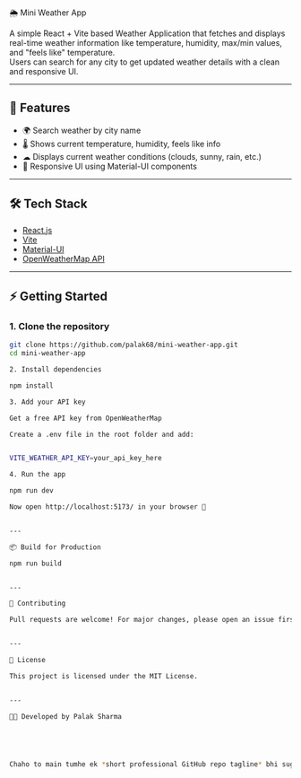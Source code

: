 🌦 Mini Weather App

A simple React + Vite based Weather Application that fetches and displays real-time weather information like temperature, humidity, max/min values, and "feels like" temperature.  
Users can search for any city to get updated weather details with a clean and responsive UI.

---

## 🚀 Features
- 🌍 Search weather by city name  
- 🌡 Shows current temperature, humidity, feels like info  
- ☁ Displays current weather conditions (clouds, sunny, rain, etc.)  
- 📱 Responsive UI using Material-UI components  

---

## 🛠 Tech Stack
- [React.js](https://reactjs.org/)  
- [Vite](https://vitejs.dev/)  
- [Material-UI](https://mui.com/)  
- [OpenWeatherMap API](https://openweathermap.org/api)  

---



## ⚡ Getting Started

### 1. Clone the repository
```bash
git clone https://github.com/palak68/mini-weather-app.git
cd mini-weather-app

2. Install dependencies

npm install

3. Add your API key

Get a free API key from OpenWeatherMap

Create a .env file in the root folder and add:


VITE_WEATHER_API_KEY=your_api_key_here

4. Run the app

npm run dev

Now open http://localhost:5173/ in your browser 🚀


---

📦 Build for Production

npm run build


---

🤝 Contributing

Pull requests are welcome! For major changes, please open an issue first to discuss what you would like to change.


---

📜 License

This project is licensed under the MIT License.


---

👩‍💻 Developed by Palak Sharma





Chaho to main tumhe ek *short professional GitHub repo tagline* bhi suggest kar du (repo ke About section ke liye)?
